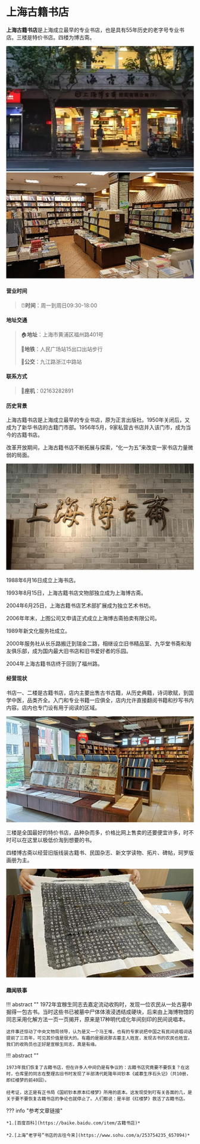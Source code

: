 # 上海古籍书店

**上海古籍书店**是上海成立最早的专业书店，也是具有55年历史的老字号专业书店。三楼是特价书店。四楼为博古斋。

![img](gujishudian/gj_2.png)
![img](gujishudian/gj_!.png)

#### 营业时间

>:alarm_clock:**时间**：周一到周日09:30-18:00

#### 地址交通

>:house:**地址**：上海市黄浦区福州路401号
>
>:tram:**地铁**：人民广场站15出口出站步行
>
>:bus:**公交**：九江路浙江中路站

#### 联系方式

>:iphone:**座机**：02163282891

#### 历史背景

上海古籍书店是上海成立最早的专业书店，原为正言出版社。1950年关闭后，又成为了新华书店的古籍门市部。1956年5月，9家私营古书店并入该门市，成为当今的古籍书店。

改革开放期间，上海古籍书店不断拓展与探索，“化一为五”来改变一家书店力量微弱的局面。

![img](gujishudian/gj_3.png)

1988年6月16日成立上海书店。

1993年8月15日，上海古籍书店文物部独立成为上海博古斋。

2004年6月25日，上海古籍书店艺术部扩展成为独立艺术书坊。

2006年年末，上图公司又申请正式成立上海博古斋拍卖有限公司。

1989年新文化服务社成立。

2000年服务社从长乐路搬迁到瑞金二路，相继设立旧书精品室、九华堂书斋和淘友俱乐部，成为国内最大旧书店和旧书爱好者的乐园。

2004年上海古籍书店终于回到了福州路。

#### 经营现状

书店一、二楼是古籍书店，店内主要出售古书古籍，从历史典籍，诗词歌赋，到国学中医，品类齐全。入门和专业书籍一应俱全，店内允许直接翻阅书籍和抄写书内内容。店内也专门设有用于阅读的区域。

![img](gujishudian/gj_4.png)

三楼是全国最好的特价书店，品种杂而多，价格比网上售卖的还要便宜许多，时不时可以在这里以极低价淘到想要的书。

四楼博古斋以经营旧版线装古籍书、民国杂志、新文学读物、拓片、碑帖，珂罗版画册为主。

![img](gujishudian/gj_5.png)

#### 趣闻轶事

!!! abstract ""
    1972年宜稼生同志去嘉定流动收购时，发现一位农民从一处古墓中掘得一包古书。当时这些书已被墓中尸体体液浸透结成硬块，后来由上海博物馆的同志采用化解方法一页一页揭开，原来是17种明代成化年间刻印的民间说唱本。
    
    这件事还惊动了中央文物局领导，认为是又一个马王堆，也有的专家说把中国之有民间说唱词话提前了三百年，可见其价值是很大的。有趣的是据说那古墓主人姓宣，发现古书的农民也姓宜，我们的收购员也正好是宣稼生同志，真是有缘。

!!! abstract ""

    1973年我们恢复了古籍书店，但在许多人中间仍是有争议的：古籍书店究竟要不要恢复？在这时，仓库里的同志在整理古旧书时发现了半部清代乾隆年间钞本《戚慕生序石头记》（共10册，即红楼梦的前40回）。
    
    经考证，这正是有正书局《国初钞本原本红楼梦》所用的底本。这发现受到叮有关各面的几，是关于要不要恢复古籍书店的争论也就停止了。人们都说：是半部《红楼梦》救活了古籍书店。


??? info "参考文章链接"

    *1.[百度百科](https://baike.baidu.com/item/古籍书店)*
    
    *2.[上海“老字号”书店的古往今来](https://www.sohu.com/a/253754235_657094)*